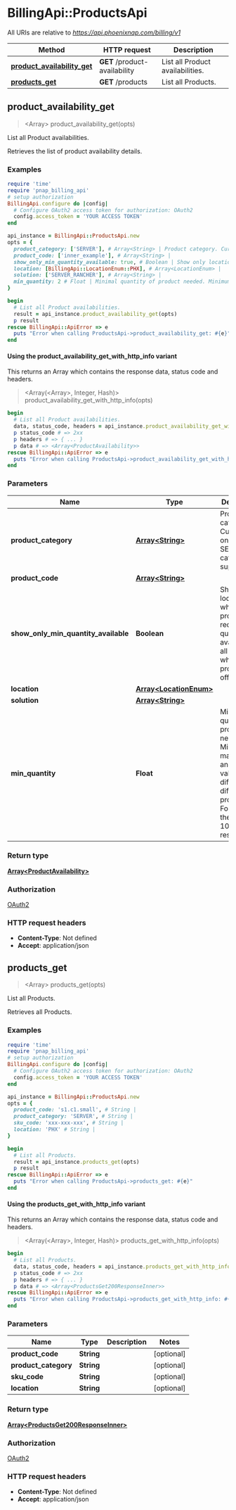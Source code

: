 # BillingApi::ProductsApi

All URIs are relative to *https://api.phoenixnap.com/billing/v1*

| Method | HTTP request | Description |
| ------ | ------------ | ----------- |
| [**product_availability_get**](ProductsApi.md#product_availability_get) | **GET** /product-availability | List all Product availabilities. |
| [**products_get**](ProductsApi.md#products_get) | **GET** /products | List all Products. |


## product_availability_get

> <Array<ProductAvailability>> product_availability_get(opts)

List all Product availabilities.

Retrieves the list of product availability details.

### Examples

```ruby
require 'time'
require 'pnap_billing_api'
# setup authorization
BillingApi.configure do |config|
  # Configure OAuth2 access token for authorization: OAuth2
  config.access_token = 'YOUR ACCESS TOKEN'
end

api_instance = BillingApi::ProductsApi.new
opts = {
  product_category: ['SERVER'], # Array<String> | Product category. Currently only SERVER category is supported.
  product_code: ['inner_example'], # Array<String> | 
  show_only_min_quantity_available: true, # Boolean | Show only locations where product with requested quantity is available or all locations where product is offered.
  location: [BillingApi::LocationEnum::PHX], # Array<LocationEnum> | 
  solution: ['SERVER_RANCHER'], # Array<String> | 
  min_quantity: 2 # Float | Minimal quantity of product needed. Minimum, maximum and default values might differ for different products. For servers, they are 1, 10 and 1 respectively.
}

begin
  # List all Product availabilities.
  result = api_instance.product_availability_get(opts)
  p result
rescue BillingApi::ApiError => e
  puts "Error when calling ProductsApi->product_availability_get: #{e}"
end
```

#### Using the product_availability_get_with_http_info variant

This returns an Array which contains the response data, status code and headers.

> <Array(<Array<ProductAvailability>>, Integer, Hash)> product_availability_get_with_http_info(opts)

```ruby
begin
  # List all Product availabilities.
  data, status_code, headers = api_instance.product_availability_get_with_http_info(opts)
  p status_code # => 2xx
  p headers # => { ... }
  p data # => <Array<ProductAvailability>>
rescue BillingApi::ApiError => e
  puts "Error when calling ProductsApi->product_availability_get_with_http_info: #{e}"
end
```

### Parameters

| Name | Type | Description | Notes |
| ---- | ---- | ----------- | ----- |
| **product_category** | [**Array&lt;String&gt;**](String.md) | Product category. Currently only SERVER category is supported. | [optional] |
| **product_code** | [**Array&lt;String&gt;**](String.md) |  | [optional] |
| **show_only_min_quantity_available** | **Boolean** | Show only locations where product with requested quantity is available or all locations where product is offered. | [optional][default to true] |
| **location** | [**Array&lt;LocationEnum&gt;**](LocationEnum.md) |  | [optional] |
| **solution** | [**Array&lt;String&gt;**](String.md) |  | [optional] |
| **min_quantity** | **Float** | Minimal quantity of product needed. Minimum, maximum and default values might differ for different products. For servers, they are 1, 10 and 1 respectively. | [optional] |

### Return type

[**Array&lt;ProductAvailability&gt;**](ProductAvailability.md)

### Authorization

[OAuth2](../README.md#OAuth2)

### HTTP request headers

- **Content-Type**: Not defined
- **Accept**: application/json


## products_get

> <Array<ProductsGet200ResponseInner>> products_get(opts)

List all Products.

Retrieves all Products.

### Examples

```ruby
require 'time'
require 'pnap_billing_api'
# setup authorization
BillingApi.configure do |config|
  # Configure OAuth2 access token for authorization: OAuth2
  config.access_token = 'YOUR ACCESS TOKEN'
end

api_instance = BillingApi::ProductsApi.new
opts = {
  product_code: 's1.c1.small', # String | 
  product_category: 'SERVER', # String | 
  sku_code: 'xxx-xxx-xxx', # String | 
  location: 'PHX' # String | 
}

begin
  # List all Products.
  result = api_instance.products_get(opts)
  p result
rescue BillingApi::ApiError => e
  puts "Error when calling ProductsApi->products_get: #{e}"
end
```

#### Using the products_get_with_http_info variant

This returns an Array which contains the response data, status code and headers.

> <Array(<Array<ProductsGet200ResponseInner>>, Integer, Hash)> products_get_with_http_info(opts)

```ruby
begin
  # List all Products.
  data, status_code, headers = api_instance.products_get_with_http_info(opts)
  p status_code # => 2xx
  p headers # => { ... }
  p data # => <Array<ProductsGet200ResponseInner>>
rescue BillingApi::ApiError => e
  puts "Error when calling ProductsApi->products_get_with_http_info: #{e}"
end
```

### Parameters

| Name | Type | Description | Notes |
| ---- | ---- | ----------- | ----- |
| **product_code** | **String** |  | [optional] |
| **product_category** | **String** |  | [optional] |
| **sku_code** | **String** |  | [optional] |
| **location** | **String** |  | [optional] |

### Return type

[**Array&lt;ProductsGet200ResponseInner&gt;**](ProductsGet200ResponseInner.md)

### Authorization

[OAuth2](../README.md#OAuth2)

### HTTP request headers

- **Content-Type**: Not defined
- **Accept**: application/json

